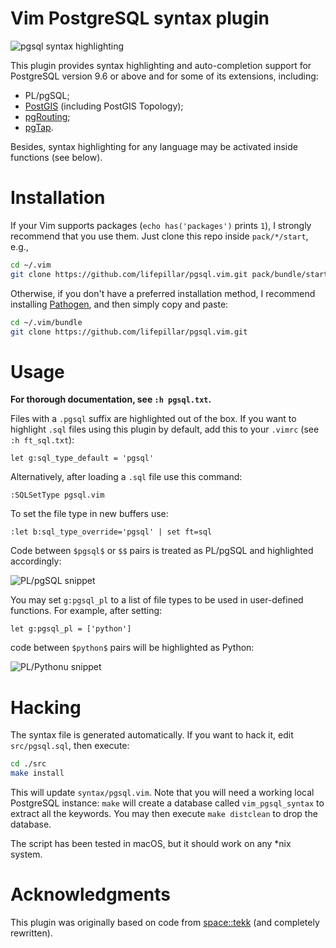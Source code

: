 # Vim PostgreSQL syntax plugin

![pgsql syntax highlighting](https://raw.github.com/lifepillar/Resources/master/pgsql/pgsql.png)

This plugin provides syntax highlighting and auto-completion support for
PostgreSQL version 9.6 or above and for some of its extensions, including:

-   PL/pgSQL;
-   [PostGIS](http://postgis.net) (including PostGIS Topology);
-   [pgRouting](http://pgrouting.org);
-   [pgTap](http://pgtap.org).

Besides, syntax highlighting for any language may be activated inside functions
(see below).

# Installation

If your Vim supports packages (`echo has('packages')` prints `1`), I strongly
recommend that you use them. Just clone this repo inside `pack/*/start`, e.g.,

```bash
cd ~/.vim
git clone https://github.com/lifepillar/pgsql.vim.git pack/bundle/start/pgsql
```

Otherwise, if you don't have a preferred installation method, I recommend
installing [Pathogen](https://github.com/tpope/vim-pathogen), and then simply
copy and paste:

```bash
cd ~/.vim/bundle
git clone https://github.com/lifepillar/pgsql.vim.git
```

# Usage

**For thorough documentation, see `:h pgsql.txt`.**

Files with a `.pgsql` suffix are highlighted out of the box. If you want to
highlight `.sql` files using this plugin by default, add this to your `.vimrc`
(see `:h ft_sql.txt`):

```vim
let g:sql_type_default = 'pgsql'
```

Alternatively, after loading a `.sql` file use this command:

```vim
:SQLSetType pgsql.vim
```

To set the file type in new buffers use:

```vim
:let b:sql_type_override='pgsql' | set ft=sql
```

Code between `$pgsql$` or `$$` pairs is treated as PL/pgSQL and highlighted
accordingly:

![PL/pgSQL snippet](https://raw.github.com/lifepillar/Resources/master/pgsql/plpgsql.png)

You may set `g:pgsql_pl` to a list of file types to be used in user-defined
functions. For example, after setting:

```vim
let g:pgsql_pl = ['python']
```

code between `$python$` pairs will be highlighted as Python:

![PL/Pythonu snippet](https://raw.github.com/lifepillar/Resources/master/pgsql/plpython.png)

# Hacking

The syntax file is generated automatically. If you want to hack it, edit
`src/pgsql.sql`, then execute:

```sh
cd ./src
make install
```

This will update `syntax/pgsql.vim`. Note that you will need a working local
PostgreSQL instance: `make` will create a database called `vim_pgsql_syntax` to
extract all the keywords. You may then execute `make distclean` to drop the
database.

The script has been tested in macOS, but it should work on any \*nix system.

# Acknowledgments

This plugin was originally based on code from
[space::tekk](https://github.com/spacetekk/pgsql.vim) (and completely
rewritten).

